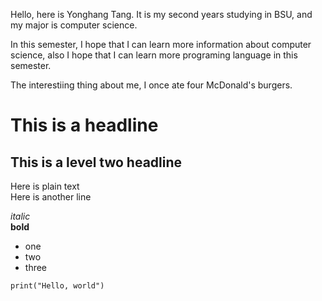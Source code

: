 
Hello, here is Yonghang Tang. It is my second years studying in BSU, and my major is computer science.

In this semester, I hope that I can learn more information about computer science, also I hope that I can learn more programing language in this semester. 

The interestiing thing about me, I once ate four McDonald's burgers. 


# This is a headline

## This is a level two headline

Here is plain text  
Here is another line


*italic*  
**bold**

* one
* two
* three

```
print("Hello, world")

```

